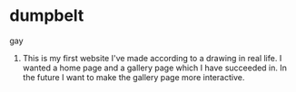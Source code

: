 # dumpbelt
gay
1. This is my first website I've made according to a drawing in real life.
I wanted a home page and a gallery page which I have succeeded in.
In the future I want to make the gallery page more interactive.
